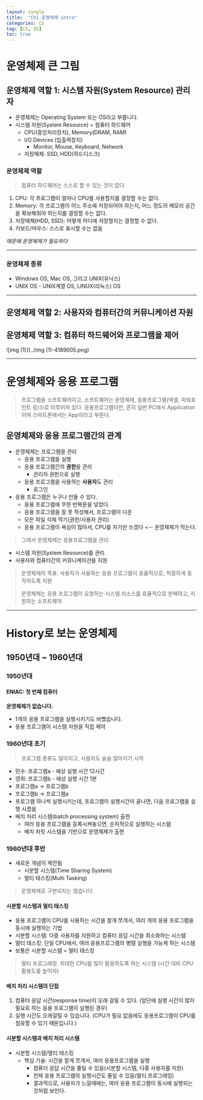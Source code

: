 ```yaml
---
layout: single
title:  "Ch1.운영체제 intro"
categories: CS
tag: [CS, OS]
toc: true
---
```


# 운영체제 큰 그림

## 운영체제 역할 1: 시스템 자원(System Resource) 관리자

- 운영체제는 Operating System 또는 OS라고 부릅니다.
- 시스템 자원(System Resource) = 컴퓨터 하드웨어
  - CPU(중앙처리장치), Memory(DRAM, RAM)
  - I/O Devices (입출력장치)
    + Monitor, Mouse, Keyboard, Network
  - 저장매체: SSD, HDD(하드디스크)



### 운영체제 역할

> 컴퓨터 하드웨어는 스스로 할 수 있는 것이 없다.

1. CPU: 각 프로그램이 얼마나 CPU를 사용할지를 결정할 수는 없다.
2. Memory: 각 프로그램이 어느 주소에 저장되어야 하는지, 어느 정도의 메모리 공간을 확보해줘야 하는지를 결정할 수는 없다.
3. 저장매체(HDD, SSD): 어떻게 어디에 저장할지는 결정할 수 없다.
4. 키보드/마우스: 스스로 표시할 수는 없음

*때문에 운영체제가 필요하다*

---

### 운영체제 종류

- Windows OS, Mac OS, 그리고 UNIX(유닉스)
- UNIX OS - UNIX계열 OS, LINUX(리눅스) OS

---



## 운영체제 역할 2: 사용자와 컴퓨터간의 커뮤니케이션 자원



## 운영체제 역할 3: 컴퓨터 하드웨어와 프로그램을 제어

![img (1)](../img (1)-4189005.png)

---



# 운영체제와 응용 프로그램

> 프로그램을 소프트웨어이고, 소프트웨어는 운영체제, 응용프로그램(엑셀, 파워포인트 등)으로 이루어져 있다. 응용프로그램이란, 흔히 일반 PC에서 Application이며 스마트폰에서는 App이라고 부른다.



## 운영체제와 응용 프로그램간의 관계

- 운영체제는 프로그램을 관리
  - 응용 프로그램을 실행
  - 응용 프로그램간의 **권한**을 관리
    + 관리자 권한으로 실행
  - 응용 프로그램을 사용하는 **사용자**도 관리
    + 로그인
- 응용 프로그램은 누구나 만들 수 있다.
  - 응용 프로그램에 무한 반복문을 넣었다.
  - 응용 프로그램을 잘 못 작성해서, 프로그램이 다운
  - 모든 파일 삭제 막기(권한/사용자 관리)
  - 응용 프로그램이 욕심이 많아서, CPU를 자기만 쓰겠다 <-- 운영체제가 막는다.

> 그래서 운영체제는 응용프로그램을 관리

- 시스템 자원(System Resource)를 관리
- 사용자와 컴퓨터간의 커뮤니케이션을 지원

> 운영체제의 목표: 사용자가 사용하는 응용 프로그램이 효율적으로, 적절하게 동작하도록 지원
>
> 운영체제는 응용 프로그램이 요청하는 시스템 리소스를 효율적으로 분배하고, 지원하는 소프트웨어



---

# History로 보는 운영체제

## 1950년대 ~ 1960년대

### 1950년대

#### ENIAC: 첫 번째 컴퓨터

**운영체제가 없습니다.**

- 1개의 응용 프로그램을 실행시키기도 바빴습니다.
- 응용 프로그램이 시스템 자원을 직접 제어



### 1960년대 초기

> 프로그램 종류도 많아지고, 사용자도 슬슬 많아지기 시작

- 민수: 프로그램a - 예상 실행 시간 12시간
- 영희: 프로그램b - 에상 실행 시간 1분
- 프로그램a -> 프로그램b
- 프로그램b -> 프로그램a
- 프로그램 하나씩 실행시키는데, 프로그램이 실행시간이 끝나면, 다음 프로그램을 실행 시켰음
- 배치 처리 시스템(batch processing system) 출현
  - 여러 응용 프로그램을 등록시켜놓으면, 순차적으로 실행하는 시스템
  - 배치 처릿 시스템을 기반으로 운영체제가 출현

### 1960년대 후반

- 새로운 개념이 제안됨
  - 시분할 시스템(Time Sharing System)
  - 멀티 태스킹(Multi Tasking)

> 운영체제로 구현되지는 않습니다.



#### 시분할 시스템과 멀티 태스킹

- 응용 프로그램이 CPU를 사용하는 시간을 잘개 쪼개서, 여러 개의 응용 프로그램을 동시에 실행하는 기법
- 시분할 시스템: 다중 사용자를 지원하고 컴퓨터 응답 시간을 최소화하는 시스템
- 멀티 태스킹: 단일 CPU에서, 여러 응용프로그램의 병렬 실행을 가능케 하는 시스템
- 보통은 시분할 시스템 = 멀티 태스킹

> 멀티 프로그래밍: 최대한 CPU를 많이 활용하도록 하는 시스템 (시간 대비 CPU 활용도를 높이자)

#### 배치 처리 시스템의 단접

1. 컴퓨터 응답 시간(response time)이 오래 걸릴 수 있다. (앞단에 실행 시간이 많이 필요로 하는 응용 프로그램이 실행된 경우)
2. 실행 시간도 오래걸릴 수 있습니다.  (CPU가 필요 없음에도 응용프로그램이 CPU를 점유할 수 있기 때문입니다.)

#### 시분할 시스템과 배치 처리 시스템

- 시분할 시스템/멀티 태스킹
  - 핵심 기술: 시간을 잘게 쪼개서, 여러 응용프로그램을 실행
    - 컴퓨터 응답 시간을 줄일 수 있음(시분할 시스템, 다중 사용자를 지원)
    - 전체 응용 프로그램의 실행시간도 줄일 수 있음(멀티 프로그래밍)
    - 결과적으로, 사용자가 느낄때에는, 여러 응용 프로그램이 동시에 실행되는 것처럼 보인다.


